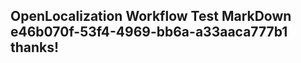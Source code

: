 <properties
ms.topic="hero-topic"
ms.test1="hero-topic"
ms.test2="test"/>

## OpenLocalization Workflow Test MarkDown e46b070f-53f4-4969-bb6a-a33aaca777b1 thanks!
